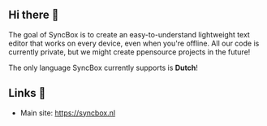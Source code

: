 ## Hi there 👋
The goal of SyncBox is to create an easy-to-understand lightweight text editor that works on every device, even when you're offline. All our code is currently private, but we might create ppensource projects in the future!

The only language SyncBox currently supports is **Dutch**!

## Links 🔗
- Main site: https://syncbox.nl
